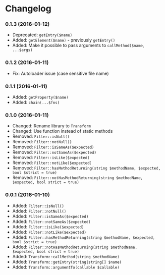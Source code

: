 # Changelog

### 0.1.3 (2016-01-12)

  * Deprecated: `getEntry($name)`
  * Added: `getElement($name)` - previously `getEntry()`
  * Added: Make it possible to pass arguments to `callMethod($name, ...$args)`

### 0.1.2 (2016-01-11)

 * Fix: Autoloader issue (case sensitive file name)

### 0.1.1 (2016-01-11)

  * Added: `getProperty($name)`
  * Added: `chain(...$fns)`

### 0.1.0 (2016-01-11)

  * Changed: Rename library to `Transform`
  * Changed: Use function instead of static methods
  * Removed: `Filter::isNull()`
  * Removed: `Filter::notNull()`
  * Removed: `Filter::isSameAs($expected)`
  * Removed: `Filter::notSameAs($expected)`
  * Removed: `Filter::isLike($expected)`
  * Removed: `Filter::notLike($expected)`
  * Removed: `Filter::hasMethodReturning(string $methodName, $expected, bool $strict = true)`
  * Removed: `Filter::notHasMethodReturning(string $methodName, $expected, bool strict = true)`

### 0.0.1 (2016-01-10)

  * Added: `Filter::isNull()`
  * Added: `Filter::notNull()`
  * Added: `Filter::isSameAs($expected)`
  * Added: `Filter::notSameAs($expected)`
  * Added: `Filter::isLike($expected)`
  * Added: `Filter::notLike($expected)`
  * Added: `Filter::hasMethodReturning(string $methodName, $expected, bool $strict = true)`
  * Added: `Filter::notHasMethodReturning(string $methodName, $expected, bool strict = true)`
  * Added: `Transform::callMethod(string $methodName)`
  * Added: `Transform::getEntry(string|string[] $name)`
  * Added: `Transform::argumentTo(callable $callable)`
